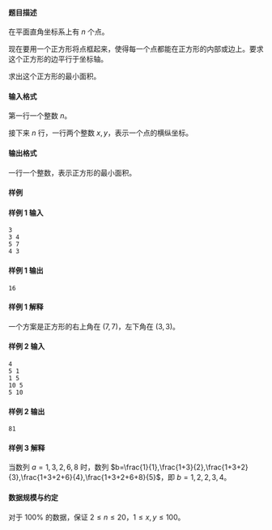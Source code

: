 #### 题目描述
在平面直角坐标系上有 $n$ 个点。

现在要用一个正方形将点框起来，使得每一个点都能在正方形的内部或边上。要求这个正方形的边平行于坐标轴。

求出这个正方形的最小面积。
#### 输入格式
第一行一个整数 $n$。

接下来 $n$ 行，一行两个整数 $x,y$，表示一个点的横纵坐标。
#### 输出格式
一行一个整数，表示正方形的最小面积。
#### 样例
#### 样例 1 输入
```
3
3 4
5 7
4 3
```
#### 样例 1 输出
```
16
```
#### 样例 1 解释
一个方案是正方形的右上角在 $(7,7)$，左下角在 $(3,3)$。
#### 样例 2 输入
```
4
5 1
1 5
10 5
5 10
```
#### 样例 2 输出
```
81
```
#### 样例 3 解释
当数列 $a=1,3,2,6,8$ 时，数列 $b=\frac{1}{1},\frac{1+3}{2},\frac{1+3+2}{3},\frac{1+3+2+6}{4},\frac{1+3+2+6+8}{5}$，即 $b=1,2,2,3,4$。
#### 数据规模与约定
对于 $100\%$ 的数据，保证 $2\le n\le 20$，$1\le x,y\le 100$。
